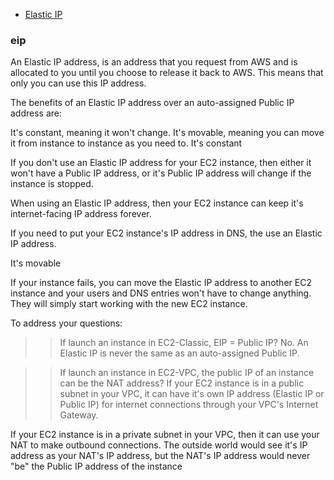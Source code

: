 * [Elastic IP](#eip)

### eip
An Elastic IP address, is an address that you request from AWS and is allocated to you until you choose to release it back to AWS. This means that only you can use this IP address.

The benefits of an Elastic IP address over an auto-assigned Public IP address are:

It's constant, meaning it won't change.
It's movable, meaning you can move it from instance to instance as you need to.
It's constant

If you don't use an Elastic IP address for your EC2 instance, then either it won't have a Public IP address, or it's Public IP address will change if the instance is stopped.

When using an Elastic IP address, then your EC2 instance can keep it's internet-facing IP address forever.

If you need to put your EC2 instance's IP address in DNS, the use an Elastic IP address.

It's movable

If your instance fails, you can move the Elastic IP address to another EC2 instance and your users and DNS entries won't have to change anything. They will simply start working with the new EC2 instance.

To address your questions:

>> If launch an instance in EC2-Classic, EIP = Public IP?
No. An Elastic IP is never the same as an auto-assigned Public IP.

>> If launch an instance in EC2-VPC, the public IP of an instance can be the NAT address?
If your EC2 instance is in a public subnet in your VPC, it can have it's own IP address (Elastic IP or Public IP) for internet connections through your VPC's Internet Gateway.

If your EC2 instance is in a private subnet in your VPC, then it can use your NAT to make outbound connections. The outside world would see it's IP address as your NAT's IP address, but the NAT's IP address would never "be" the Public IP address of the instance
